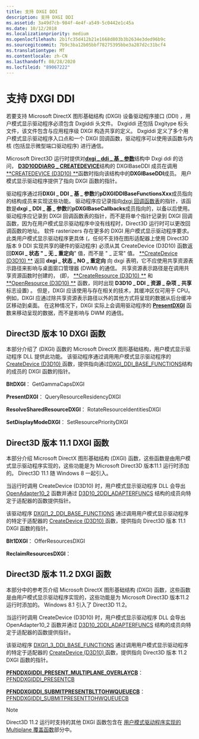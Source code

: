 ```yaml
---
title: 支持 DXGI DDI
description: 支持 DXGI DDI
ms.assetid: 3a49d7cb-984f-4e4f-a549-5c0442e1c45a
ms.date: 10/12/2018
ms.localizationpriority: medium
ms.openlocfilehash: 2b1fc35d412b21e1668d803b3b2634e3ded96b9c
ms.sourcegitcommit: 7b9c3ba12b05bbf78275395bbe3a287d2c31bcf4
ms.translationtype: MT
ms.contentlocale: zh-CN
ms.lasthandoff: 08/28/2020
ms.locfileid: "89067222"
---
```

# <a name="supporting-the-dxgi-ddi"></a>支持 DXGI DDI


若要支持 Microsoft DirectX 图形基础结构 (DXGI) 设备驱动程序接口 (DDI) ，用户模式显示驱动程序必须包含 Dxgiddi 头文件。 Dxgiddi 还包括 Dxgitype 标头文件，该文件包含与应用程序级 DXGI 构造共享的定义。 Dxgiddi 定义了多个用户模式显示驱动程序入口点和一个 DXGI 回调函数，驱动程序可以使用该函数与内核 (包括显示微型端口驱动程序) 进行通信。

Microsoft Direct3D 运行时提供对[**dxgi \_ ddi \_ 基 \_ 参数**](/windows-hardware/drivers/ddi/dxgiddi/ns-dxgiddi-dxgi_ddi_base_args)结构中 Dxgi ddi 的访问， [**D3D10DDIARG \_ CREATEDEVICE**](/windows-hardware/drivers/ddi/d3d10umddi/ns-d3d10umddi-d3d10ddiarg_createdevice)结构的 DXGIBaseDDI 成员在调用[**CREATEDEVICE (D3D10) **](/windows-hardware/drivers/ddi/d3d10umddi/nc-d3d10umddi-pfnd3d10ddi_createdevice)函数时指向该结构中的**DXGIBaseDDI**成员。 用户模式显示驱动程序提供了指向 DXGI 函数的指针。

驱动程序通过将**DXGI \_ DDI \_ 基 \_ 参数**的**pDXGIDDIBaseFunctionsXxx**成员指向的结构成员来实现这些功能。 驱动程序应记录指向[dxgi 回调函数表](/windows-hardware/drivers/ddi/index)的指针，该函数是**dxgi \_ DDI \_ 基 \_ 参数**的**pDXGIBaseCallbacks**成员指向的，以备以后使用。 驱动程序应记录到 DXGI 回调函数表的指针，而不是将单个指针记录到 DXGI 回调函数，因为在用户模式显示驱动程序中没有线程时，Direct3D 运行时可以更改回调函数的地址。
软件 rasterizers 存在更多的 DXGI 用户模式显示驱动程序要求。 此类用户模式显示驱动程序更具体 (，任何不支持在图形适配器上使用 Direct3D 版本 9 DDI 实现共享的硬件的驱动程序) 必须从其 CreateDevice (D3D10) 函数返回**DXGI \_ 状态 " \_ 无 \_ 重定向**" 值，而不是 " \_ 正常" 值。 [**CreateDevice (D3D10) **](/windows-hardware/drivers/ddi/d3d10umddi/nc-d3d10umddi-pfnd3d10ddi_createdevice) 返回 **dxgi \_ 状态 \_ NO \_ 重定向** 向 dxgi 表明，它不应使用共享资源表示路径来影响与桌面窗口管理器 (DWM) 的通信。 共享资源表示路径是在调用共享资源函数时创建的， (即， [**CreateResource (D3D10) **](/windows-hardware/drivers/ddi/d3d10umddi/nc-d3d10umddi-pfnd3d10ddi_createresource) 和 [**OpenResource (D3D10) **](/windows-hardware/drivers/ddi/d3d10umddi/nc-d3d10umddi-pfnd3d10ddi_openresource) 函数，同时出现 **D3D10 \_ DDI \_ 资源 \_ 杂项 \_ 共享** 标志设置) 。 但是，DXGI 应该使用与存在相关的技术，其缓冲区仅可用于 CPU。 例如，DXGI 应通过除共享资源表示路径以外的其他方式将呈现的数据从后台缓冲区移动到桌面。 在这种情况下，DXGI 实际上会调用驱动程序的 [**PresentDXGI**](/windows-hardware/drivers/ddi/dxgiddi/ns-dxgiddi-dxgi_ddi_base_functions) 函数来移动呈现的数据，而不是影响与 DWM 的通信。

## <a name="direct3d-version-10-dxgi-functions"></a>Direct3D 版本 10 DXGI 函数

本部分介绍了 (DXGI) 函数的 Microsoft DirectX 图形基础结构，用户模式显示驱动程序 DLL 提供此功能。 该驱动程序通过调用用户模式显示驱动程序的[CreateDevice (D3D10) ](/windows-hardware/drivers/ddi/d3d10umddi/nc-d3d10umddi-pfnd3d10ddi_createdevice)函数，提供指向通过[DXGI_DDI_BASE_FUNCTIONS](/windows-hardware/drivers/ddi/dxgiddi/ns-dxgiddi-dxgi_ddi_base_functions)结构的成员的 DXGI 函数的指针。

**BltDXGI**： GetGammaCapsDXGI

**PresentDXGI**： QueryResourceResidencyDXGI

**ResolveSharedResourceDXGI**： RotateResourceIdentitiesDXGI

**SetDisplayModeDXGI**： SetResourcePriorityDXGI



## <a name="direct3d-version-111-dxgi-functions"></a>Direct3D 版本 11.1 DXGI 函数

本部分介绍 Microsoft DirectX 图形基础结构 (DXGI) 函数，这些函数是由用户模式显示驱动程序实现的，这些功能是为 Microsoft Direct3D 版本11.1 运行时添加的。 Direct3D 11.1 随 Windows 8 一起引入。 

当运行时调用 CreateDevice (D3D10) 时，用户模式显示驱动程序 DLL 会导出 [OpenAdapter10_2](/windows-hardware/drivers/ddi/d3d10umddi/nc-d3d10umddi-pfnd3d10ddi_openadapter) 函数并通过 [D3D10_2DDI_ADAPTERFUNCS](/windows-hardware/drivers/ddi/d3d10umddi/ns-d3d10umddi-d3d10_2ddi_adapterfuncs) 结构的成员向特定于适配器的函数提供指针。

该驱动程序 [DXGI1_2_DDI_BASE_FUNCTIONS](/windows-hardware/drivers/ddi/dxgiddi/ns-dxgiddi-dxgi1_2_ddi_base_functions) 通过调用用户模式显示驱动程序的特定于适配器的 [CreateDevice (D3D10) ](/windows-hardware/drivers/ddi/d3d10umddi/nc-d3d10umddi-pfnd3d10ddi_createdevice) 函数，提供指向 Direct3D 版本 11.1 DXGI 函数的指针。

**Blt1DXGI**： OfferResourcesDXGI

**ReclaimResourcesDXGI**： 


## <a name="direct3d-version-112-dxgi-functions"></a>Direct3D 版本 11.2 DXGI 函数

本部分中的参考页介绍 Microsoft DirectX 图形基础结构 (DXGI) 函数，这些函数是由用户模式显示驱动程序实现的，这些功能是为 Microsoft Direct3D 版本11.2 运行时添加的。 Windows 8.1 引入了 Direct3D 11.2。 

当运行时调用 CreateDevice (D3D10) 时，用户模式显示驱动程序 DLL 会导出 OpenAdapter10_2 函数并通过 [D3D10_2DDI_ADAPTERFUNCS](/windows-hardware/drivers/ddi/d3d10umddi/ns-d3d10umddi-d3d10_2ddi_adapterfuncs) 结构的成员向特定于适配器的函数提供指针。

该驱动程序 [DXGI1_3_DDI_BASE_FUNCTIONS](/windows-hardware/drivers/ddi/dxgiddi/ns-dxgiddi-dxgi1_3_ddi_base_functions) 通过调用用户模式显示驱动程序的特定于适配器的 [CreateDevice (D3D10) ](/windows-hardware/drivers/ddi/d3d10umddi/nc-d3d10umddi-pfnd3d10ddi_createdevice) 函数，提供指向 Direct3D 版本 11.2 DXGI 函数的指针。

**[PFNDDXGIDDI_PRESENT_MULTIPLANE_OVERLAYCB](/windows-hardware/drivers/ddi/dxgiddi/nc-dxgiddi-pfnddxgiddi_present_multiplane_overlaycb)**： [PFNDDXGIDDI_PRESENTCB](/windows-hardware/drivers/ddi/dxgiddi/nc-dxgiddi-pfnddxgiddi_presentcb)

**[PFNDDXGIDDI_SUBMITPRESENTBLTTOHWQUEUECB](/windows-hardware/drivers/ddi/dxgiddi/nc-dxgiddi-pfnddxgiddi_submitpresentblttohwqueuecb)**： [PFNDDXGIDDI_SUBMITPRESENTTOHWQUEUECB](/windows-hardware/drivers/ddi/dxgiddi/nc-dxgiddi-pfnddxgiddi_submitpresenttohwqueuecb)


> [!NOTE]
> Direct3D 11.2 运行时支持的其他 DXGI 函数包含在 [用户模式驱动程序实现的 Multiplane 覆盖函数](multiplane-overlay-support.md)部分中。